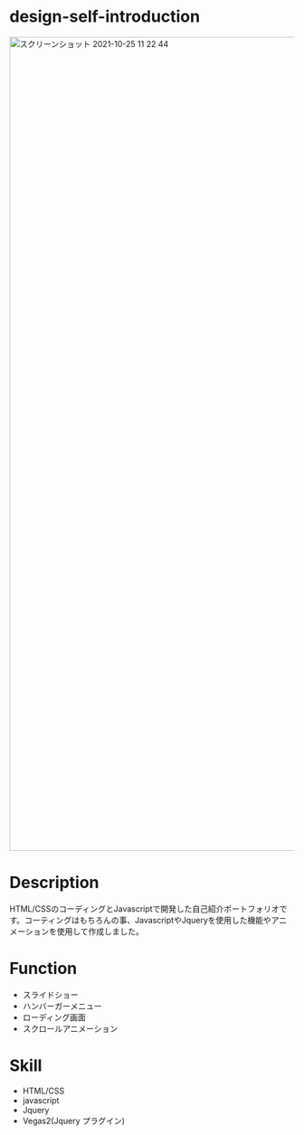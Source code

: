# design-self-introduction


<img width="1440" alt="スクリーンショット 2021-10-25 11 22 44" src="https://user-images.githubusercontent.com/64293493/138625337-2f6b88d8-a7dd-48df-aea6-2d0882fdfae4.png">


# Description
HTML/CSSのコーディングとJavascriptで開発した自己紹介ポートフォリオです。コーティングはもちろんの事、JavascriptやJqueryを使用した機能やアニメーションを使用して作成しました。

# Function
- スライドショー
- ハンバーガーメニュー
- ローディング画面
- スクロールアニメーション


# Skill 
- HTML/CSS
- javascript
- Jquery
- Vegas2(Jquery プラグイン)
